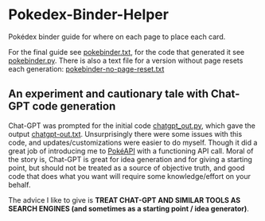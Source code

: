 # Pokedex-Binder-Helper
Pokédex binder guide for where on each page to place each card.

For the final guide see [pokebinder.txt](./pokebinder.txt), for the code that generated it see [pokebinder.py](./pokebinder.py).
There is also a text file for a version without page resets each generation: [pokebinder-no-page-reset.txt](./pokebinder-no-page-reset.txt)

## An experiment and cautionary tale with Chat-GPT code generation
Chat-GPT was prompted for the initial code [chatgpt_out.py](./chatgpt_out.py), which gave the output [chatgpt-out.txt](./chatgpt-out.txt).
Unsurprisingly there were some issues with this code, and updates/customizations were easier to do myself.
Though it did a great job of introducing me to [PokéAPI](https://pokeapi.co/) with a functioning API call.
Moral of the story is, Chat-GPT is great for idea generation and for giving a starting point, but should not be treated as a source of objective truth, and good code that does what you want will require some knowledge/effort on your behalf.

The advice I like to give is **TREAT CHAT-GPT AND SIMILAR TOOLS AS SEARCH ENGINES (and sometimes as a starting point / idea generator)**.
